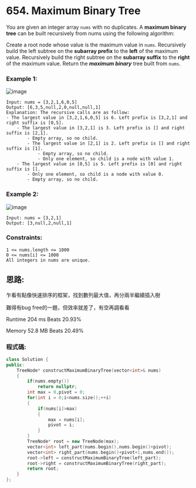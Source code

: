 # 654. Maximum Binary Tree

You are given an integer array `nums` with no duplicates. A **maximum binary tree** can be built recursively from nums using the following algorithm:

Create a root node whose value is the maximum value in `nums`.
Recursively build the left subtree on the **subarray prefix** to the **left** of the maximum value.
Recursively build the right subtree on the **subarray suffix** to the **right** of the maximum value.
Return the ***maximum binary*** tree built from `nums`.

### Example 1:

![image](https://assets.leetcode.com/uploads/2020/12/24/tree1.jpg)

    Input: nums = [3,2,1,6,0,5]
    Output: [6,3,5,null,2,0,null,null,1]
    Explanation: The recursive calls are as follow:
    - The largest value in [3,2,1,6,0,5] is 6. Left prefix is [3,2,1] and right suffix is [0,5].
        - The largest value in [3,2,1] is 3. Left prefix is [] and right suffix is [2,1].
            - Empty array, so no child.
            - The largest value in [2,1] is 2. Left prefix is [] and right suffix is [1].
                - Empty array, so no child.
                - Only one element, so child is a node with value 1.
        - The largest value in [0,5] is 5. Left prefix is [0] and right suffix is [].
            - Only one element, so child is a node with value 0.
            - Empty array, so no child.
            
### Example 2: 

![image](https://assets.leetcode.com/uploads/2020/12/24/tree2.jpg)

    Input: nums = [3,2,1]
    Output: [3,null,2,null,1]
    
### Constraints:

    1 <= nums.length <= 1000
    0 <= nums[i] <= 1000
    All integers in nums are unique.
    
## 思路:

乍看有點像快速排序的框架，找到數列最大值，再分兩半繼續插入樹

難得有bug free的一題，但效率就差了，有空再調看看
   
Runtime 204 ms  Beats 20.93%

Memory 52.8 MB Beats 20.49%

### 程式碼:

```cpp
class Solution {
public:
    TreeNode* constructMaximumBinaryTree(vector<int>& nums) 
    {
        if(nums.empty())
            return nullptr;
        int max = 0,pivot = 0;
        for(int i = 0;i<nums.size();++i)
        {
            if(nums[i]>max)
            {
                max = nums[i];
                pivot = i;
            }
        }
        TreeNode* root = new TreeNode(max);
        vector<int> left_part(nums.begin(),nums.begin()+pivot);
        vector<int> right_part(nums.begin()+pivot+1,nums.end());
        root->left = constructMaximumBinaryTree(left_part);
        root->right = constructMaximumBinaryTree(right_part);
        return root;
    }
};
```
